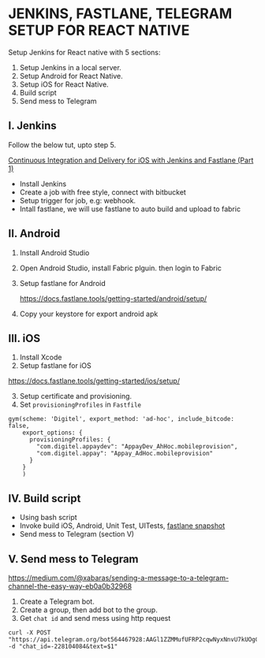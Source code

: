 JENKINS, FASTLANE, TELEGRAM SETUP FOR REACT NATIVE
=====
Setup Jenkins for React native with 5 sections:
1. Setup Jenkins in a local server.
2. Setup Android for React Native.
3. Setup iOS for React Native.
4. Build script
5. Send mess to Telegram

I. Jenkins
---
Follow the below tut, upto step 5. 

[Continuous Integration and Delivery for iOS with Jenkins and Fastlane (Part 1)](https://medium.com/@cherrmann.com/continuous-integration-and-delivery-for-ios-with-jenkins-and-fastlane-part-1-3b17f1901a73)

- Install Jenkins
- Create a job with free style, connect with bitbucket
- Setup trigger for job, e.g: webhook.
- Intall fastlane, we will use fastlane to auto build and upload to fabric  

II. Android
---
1. Install Android Studio
2. Open Android Studio, install Fabric plguin. then login to Fabric
3. Setup fastlane for Android

    https://docs.fastlane.tools/getting-started/android/setup/ 
4. Copy your keystore for export android apk

III. iOS
---
1. Install Xcode
2. Setup fastlane for iOS

https://docs.fastlane.tools/getting-started/ios/setup/

3. Setup certificate and provisioning.
4. Set `provisioningProfiles` in `Fastfile`
~~~
gym(scheme: 'Digitel', export_method: 'ad-hoc', include_bitcode: false,
    export_options: {
      provisioningProfiles: {
        "com.digitel.appaydev": "AppayDev_AhHoc.mobileprovision",
        "com.digitel.appay": "Appay_AdHoc.mobileprovision"
      }
    }
    )
~~~ 

IV. Build script
--

* Using bash script
* Invoke build iOS, Android, Unit Test, UITests, [fastlane snapshot](https://docs.fastlane.tools/getting-started/ios/screenshots/)
* Send mess to Telegram (section V)

V. Send mess to Telegram
--
https://medium.com/@xabaras/sending-a-message-to-a-telegram-channel-the-easy-way-eb0a0b32968

1. Create a Telegram bot.
2. Create a group, then add bot to the group.
3. Get `chat id` and send mess using http request
~~~
curl -X POST "https://api.telegram.org/bot564467928:AAGl1ZZMMufUFRP2cqwNyxNnvU7kUOgCdm0/sendMessage" -d "chat_id=-228104084&text=$1"
~~~